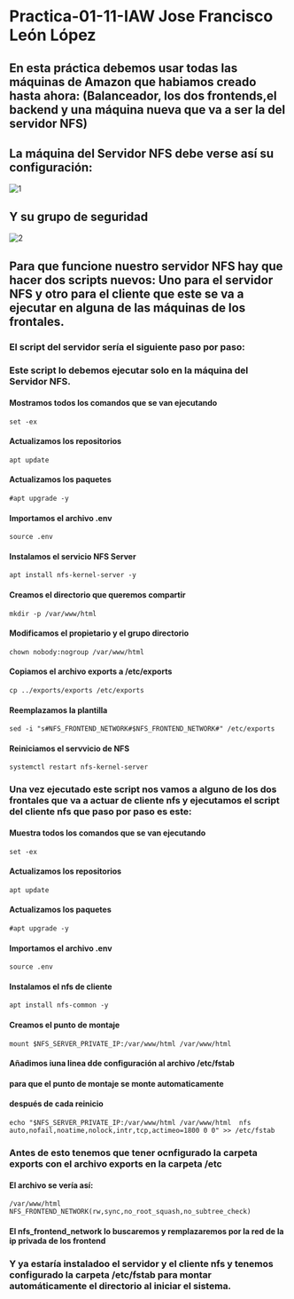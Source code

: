 # Practica-01-11-IAW Jose Francisco León López
## En esta práctica debemos usar todas las máquinas de Amazon que habiamos creado hasta ahora: (Balanceador, los dos frontends,el backend y una máquina nueva que va a ser la del servidor NFS)
## La máquina del Servidor NFS debe verse así su configuración:
![1](https://github.com/JoseFco04/practica-01-11-iaw/assets/145347148/303af801-70d0-4f87-bb45-40bb8c68b342)
## Y su grupo de seguridad
![2](https://github.com/JoseFco04/practica-01-11-iaw/assets/145347148/c8e3ce5d-8cae-43f1-8f84-9bbdabbd2b01)
## Para que funcione nuestro servidor NFS hay que hacer dos scripts nuevos: Uno para el servidor NFS y otro para el cliente que este se va a ejecutar en alguna de las máquinas de los frontales.
### El script del servidor sería el siguiente paso por paso:
### Este script lo debemos ejecutar solo en la máquina del Servidor NFS.
#### Mostramos todos los comandos que se van ejecutando
~~~
set -ex
~~~
#### Actualizamos los repositorios
~~~
apt update
~~~
#### Actualizamos los paquetes
~~~
#apt upgrade -y
~~~
#### Importamos el archivo .env 
~~~
source .env
~~~
#### Instalamos el servicio NFS Server
~~~
apt install nfs-kernel-server -y
~~~
#### Creamos el directorio que queremos compartir 
~~~
mkdir -p /var/www/html
~~~
#### Modificamos el propietario y el grupo directorio
~~~
chown nobody:nogroup /var/www/html
~~~
#### Copiamos el archivo exports a /etc/exports
~~~
cp ../exports/exports /etc/exports
~~~
#### Reemplazamos la plantilla 
~~~
sed -i "s#NFS_FRONTEND_NETWORK#$NFS_FRONTEND_NETWORK#" /etc/exports
~~~
#### Reiniciamos el servvicio de NFS
~~~
systemctl restart nfs-kernel-server
~~~
### Una vez ejecutado este script nos vamos a alguno de los dos frontales que va a actuar de cliente nfs y ejecutamos el script del cliente nfs que paso por paso es este:
#### Muestra todos los comandos que se van ejecutando
~~~
set -ex
~~~
#### Actualizamos los repositorios
~~~
apt update
~~~
#### Actualizamos los paquetes
~~~
#apt upgrade -y
~~~
#### Importamos el archivo .env 
~~~
source .env
~~~
#### Instalamos el nfs de cliente
~~~
apt install nfs-common -y
~~~
#### Creamos el punto de montaje 
~~~
mount $NFS_SERVER_PRIVATE_IP:/var/www/html /var/www/html
~~~
#### Añadimos iuna linea dde configuración al archivo /etc/fstab
#### para que el punto de montaje se monte automaticamente
#### después de cada reinicio
~~~
echo "$NFS_SERVER_PRIVATE_IP:/var/www/html /var/www/html  nfs auto,nofail,noatime,nolock,intr,tcp,actimeo=1800 0 0" >> /etc/fstab
~~~
### Antes de esto tenemos que tener ocnfigurado la carpeta exports con el archivo exports en la carpeta /etc
#### El archivo se vería así:
~~~
/var/www/html NFS_FRONTEND_NETWORK(rw,sync,no_root_squash,no_subtree_check)
~~~
#### El nfs_frontend_network lo buscaremos y remplazaremos por la red de la ip privada de los frontend
### Y ya estaría instaladoo el servidor y el cliente nfs y tenemos configurado la carpeta /etc/fstab para montar automáticamente el directorio al iniciar el sistema.
